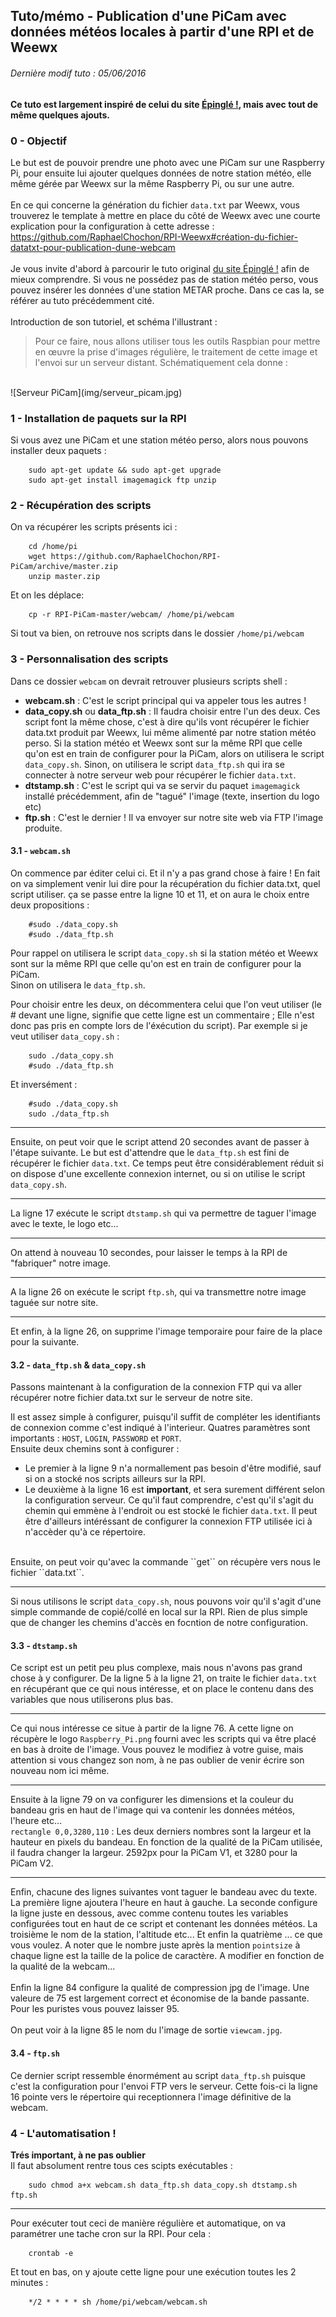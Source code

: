 ## Tuto/mémo - Publication d'une PiCam avec données météos locales à partir d'une RPI et de Weewx
###### Dernière modif tuto : 05/06/2016
**Ce tuto est largement inspiré de celui du site [Épinglé !](http://www.epingle.info/?p=3070), mais avec tout de même quelques ajouts.**

### 0 - Objectif
Le but est de pouvoir prendre une photo avec une PiCam sur une Raspberry Pi, pour ensuite lui ajouter quelques données de notre station météo, elle même gérée par Weewx sur la même Raspberry Pi, ou sur une autre.
<br><br>
En ce qui concerne la génération du fichier ``data.txt`` par Weewx, vous trouverez le template à mettre en place du côté de Weewx avec une courte explication pour la configuration à cette adresse : https://github.com/RaphaelChochon/RPI-Weewx#création-du-fichier-datatxt-pour-publication-dune-webcam
<br><br>
Je vous invite d'abord à parcourir le tuto original [du site Épinglé !](http://www.epingle.info/?p=3070) afin de mieux comprendre. Si vous ne possédez pas de station météo perso, vous pouvez insérer les données d'une station METAR proche. Dans ce cas la, se référer au tuto précédemment cité.
<br><br>
Introduction de son tutoriel, et schéma l'illustrant :<br>
> Pour ce faire, nous allons utiliser tous les outils Raspbian pour mettre en œuvre la prise d'images régulière, le traitement de cette image et l'envoi sur un serveur distant. Schématiquement cela donne :
<br>
![Serveur PiCam](img/serveur_picam.jpg)


### 1 - Installation de paquets sur la RPI


Si vous avez une PiCam et une station météo perso, alors nous pouvons installer deux paquets :
```
	sudo apt-get update && sudo apt-get upgrade
	sudo apt-get install imagemagick ftp unzip
```


### 2 - Récupération des scripts


On va récupérer les scripts présents ici :

```
	cd /home/pi
	wget https://github.com/RaphaelChochon/RPI-PiCam/archive/master.zip
	unzip master.zip
```

Et on les déplace:
```
	cp -r RPI-PiCam-master/webcam/ /home/pi/webcam
```

Si tout va bien, on retrouve nos scripts dans le dossier ``/home/pi/webcam``


### 3 - Personnalisation des scripts


Dans ce dossier ``webcam`` on devrait retrouver plusieurs scripts shell :
* **webcam.sh** : C'est le script principal qui va appeler tous les autres !
* **data_copy.sh** ou **data_ftp.sh** : Il faudra choisir entre l'un des deux. Ces script font la même chose, c'est à dire qu'ils vont récupérer le fichier data.txt produit par Weewx, lui même alimenté par notre station météo perso. Si la station météo et Weewx sont sur la même RPI que celle qu'on est en train de configurer pour la PiCam, alors on utilisera le script ``data_copy.sh``. Sinon, on utilisera le script ``data_ftp.sh`` qui ira se connecter à notre serveur web pour récupérer le fichier ``data.txt``.
* **dtstamp.sh** : C'est le script qui va se servir du paquet ``imagemagick`` installé précédemment, afin de "tagué" l'image (texte, insertion du logo etc)
* **ftp.sh** : C'est le dernier ! Il va envoyer sur notre site web via FTP l'image produite.


#### 3.1 - ``webcam.sh``


On commence par éditer celui ci. Et il n'y a pas grand chose à faire !
En fait on va simplement venir lui dire pour la récupération du fichier data.txt, quel script utiliser.
ça se passe entre la ligne 10 et 11, et on aura le choix entre deux propositions :

```
	#sudo ./data_copy.sh
	#sudo ./data_ftp.sh
```

Pour rappel on utilisera le script ``data_copy.sh`` si la station météo et Weewx sont sur la même RPI que celle qu'on est en train de configurer pour la PiCam.<br>
Sinon on utilisera le ``data_ftp.sh``.

Pour choisir entre les deux, on décommentera celui que l'on veut utiliser (le # devant une ligne, signifie que cette ligne est un commentaire ; Elle n'est donc pas pris en compte lors de l'éxécution du script). Par exemple si je veut utiliser ``data_copy.sh`` :

```
	sudo ./data_copy.sh
	#sudo ./data_ftp.sh
```
Et inversément :
```
	#sudo ./data_copy.sh
	sudo ./data_ftp.sh
```

***

Ensuite, on peut voir que le script attend 20 secondes avant de passer à l'étape suivante. Le but est d'attendre que le ``data_ftp.sh`` est fini de récupérer le fichier ``data.txt``. Ce temps peut être considérablement réduit si on dispose d'une excellente connexion internet, ou si on utilise le script ``data_copy.sh``.

***

La ligne 17 exécute le script ``dtstamp.sh`` qui va permettre de taguer l'image avec le texte, le logo etc...

***

On attend à nouveau 10 secondes, pour laisser le temps à la RPI de "fabriquer" notre image.

***

A la ligne 26 on exécute le script ``ftp.sh``, qui va transmettre notre image taguée sur notre site.

***

Et enfin, à la ligne 26, on supprime l'image temporaire pour faire de la place pour la suivante.


#### 3.2 - ``data_ftp.sh`` & ``data_copy.sh``


Passons maintenant à la configuration de la connexion FTP qui va aller récupérer notre fichier data.txt sur le serveur de notre site.

Il est assez simple à configurer, puisqu'il suffit de compléter les identifiants de connexion comme c'est indiqué à l'interieur. Quatres paramètres sont importants : ``HOST``, ``LOGIN``, ``PASSWORD`` et ``PORT``.<br>
Ensuite deux chemins sont à configurer :
* Le premier à la ligne 9 n'a normallement pas besoin d'être modifié, sauf si on a stocké nos scripts ailleurs sur la RPI.
* Le deuxième à la ligne 16 est **important**, et sera surement différent selon la configuration serveur. Ce qu'il faut comprendre, c'est qu'il s'agit du chemin qui emmène à l'endroit ou est stocké le fichier ``data.txt``.
Il peut être d'ailleurs intéréssant de configurer la connexion FTP utilisée ici à n'accèder qu'à ce répertoire.
<br>
Ensuite, on peut voir qu'avec la commande ``get`` on récupère vers nous le fichier ``data.txt``.

***

Si nous utilisons le script ``data_copy.sh``, nous pouvons voir qu'il s'agit d'une simple commande de copié/collé en local sur la RPI. Rien de plus simple que de changer les chemins d'accès en focntion de notre configuration.


#### 3.3 - ``dtstamp.sh``


Ce script est un petit peu plus complexe, mais nous n'avons pas grand chose à y configurer.
De la ligne 5 à la ligne 21, on traite le fichier ``data.txt`` en récupérant que ce qui nous intéresse, et on place le contenu dans des variables que nous utiliserons plus bas.

***

Ce qui nous intéresse ce situe à partir de la ligne 76. A cette ligne on récupère le logo ``Raspberry_Pi.png`` fourni avec les scripts qui va être placé en bas à droite de l'image. Vous pouvez le modifiez à votre guise, mais attention si vous changez son nom, à ne pas oublier de venir écrire son nouveau nom ici même.

***

Ensuite à la ligne 79 on va configurer les dimensions et la couleur du bandeau gris en haut de l'image qui va contenir les données météos, l'heure etc...<br>
``rectangle 0,0,3280,110`` : Les deux derniers nombres sont la largeur et la hauteur en pixels du bandeau. En fonction de la qualité de la PiCam utilisée, il faudra changer la largeur. 2592px pour la PiCam V1, et 3280 pour la PiCam V2.

***

Enfin, chacune des lignes suivantes vont taguer le bandeau avec du texte.
La première ligne ajoutera l'heure en haut à gauche.
La seconde configure la ligne juste en dessous, avec comme contenu toutes les variables configurées tout en haut de ce script et contenant les données météos.
La troisième le nom de la station, l'altitude etc...
Et enfin la quatrième ... ce que vous voulez.
A noter que le nombre juste après la mention ``pointsize`` à chaque ligne est la taille de la police de caractère. A modifier en fonction de la qualité de la webcam...
<br><br>
Enfin la ligne 84 configure la qualité de compression jpg de l'image. Une valeure de 75 est largement correct et économise de la bande passante. Pour les puristes vous pouvez laisser 95.
<br><br>
On peut voir à la ligne 85 le nom du l'image de sortie ``viewcam.jpg``.


#### 3.4 - ``ftp.sh``


Ce dernier script ressemble énormément au script ``data_ftp.sh`` puisque c'est la configuration pour l'envoi FTP vers le serveur.
Cette fois-ci la ligne 16 pointe vers le répertoire qui receptionnera l'image définitive de la webcam.


### 4 - L'automatisation !


**Trés important, à ne pas oublier**<br>
Il faut absolument rentre tous ces scipts exécutables :

```
	sudo chmod a+x webcam.sh data_ftp.sh data_copy.sh dtstamp.sh ftp.sh
```

***

Pour exécuter tout ceci de manière régulière et automatique, on va paramétrer une tache cron sur la RPI. Pour cela :

```
	crontab -e
```

Et tout en bas, on y ajoute cette ligne pour une exécution toutes les 2 minutes :

```
	*/2 * * * * sh /home/pi/webcam/webcam.sh
```
